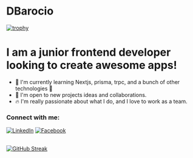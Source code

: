 # DBarocio

[![trophy](https://github-profile-trophy.vercel.app/?username=DBarocio&theme=nord&column=6&row=1&margin-w=15)](https://github.com/ryo-ma/github-profile-trophy)


# I am a junior frontend developer looking to create awesome apps!

- 📖 I'm currently learning Nextjs, prisma, trpc, and a bunch of other technologies 🥴
- 👥 I'm open to new projects ideas and collaborations.
- 🔥 I'm really passionate about what I do, and I love to work as a team.

### Connect with me: 
<a href="https://www.linkedin.com/in/daniel-barocio-2746981a0" target="_blank"><img src="https://img.shields.io/badge/LinkedIn-0077B5?style=for-the-badge&logo=linkedin&logoColor=white" alt="LinkedIn"></a>
<a href="https://www.facebook.com/daniel.barocio.16" target="_blank"><img src="https://img.shields.io/badge/Facebook-1877F2?style=for-the-badge&logo=facebook&logoColor=white" alt="Facebook"></a>
<br/><br/>


[![GitHub Streak](https://streak-stats.demolab.com/?user=DBarocio)](https://git.io/streak-stats)
